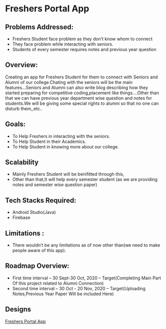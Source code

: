 # Freshers Portal App


## Problems Addressed:

* Freshers Student face problem as they don’t know whom to connect          
* They face problem while interacting with seniors.<br />
* Students of every semester requires notes and previous year question<br />

## Overview:

Creating an app for Freshers Student for them to connect with Seniors and Alumni of our college.Chating with the seniors will be the main features...Seniors and Alumni can also write blog describing how they started preparing for competitive coding,placement like things....Other than that we can have previous year department wise question and notes for students.We will be giving some special rights to alumni so that no one can disturb them,,etc..

## Goals:

* To Help Freshers in interacting with the seniors.<br />
* To Help Student in their Academics.<br />
* To Help Student in knowing more about our college.<br />

## Scalability

* Mainly Freshers Student will be benifitted through this,<br />
* Other than that,It will help every semester student (as we are providing notes and semester wise question  paper)

## Tech Stacks Required:

* Android Studio(Java)<br />
* Firebase

## Limitations :

* There wouldn’t be any limitations as of now other than(we need to make people aware of this app).

## Roadmap Overview:

* First time interval – 30 Sept-30 Oct, 2020 – Target(Completing Main Part Of this project related to Alumni Connection)<br />
* Second time interval – 30 Oct - 20 Nov, 2020 – Target(Uploading Notes,Previous Year Paper Will be included Here) <br />

## Designs

[Freshers Portal App](https://www.figma.com/file/X2sky3vqdNnEoNV6IvHKf4/DSC-Mobile-Development-Designs?node-id=0%3A1)


